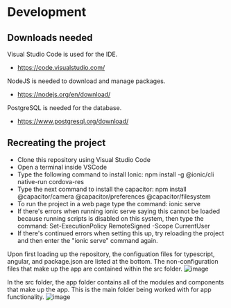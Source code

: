 # Development

## Downloads needed
Visual Studio Code is used for the IDE.
* https://code.visualstudio.com/

NodeJS is needed to download and manage packages.
* https://nodejs.org/en/download/

PostgreSQL is needed for the database.
* https://www.postgresql.org/download/

## Recreating the project
* Clone this repository using Visual Studio Code
* Open a terminal inside VSCode
* Type the following command to install Ionic: npm install -g @ionic/cli native-run cordova-res
* Type the next command to install the capacitor: npm install @capacitor/camera @capacitor/preferences @capacitor/filesystem
* To run the project in a web page type the command: ionic serve
* If there's errors when running ionic serve saying this cannot be loaded because running scripts is disabled on this system, then type the command: Set-ExecutionPolicy RemoteSigned -Scope CurrentUser
* If there's continued errors when setting this up, try reloading the project and then enter the "ionic serve" command again.

Upon first loading up the repository, the configuation files for typescript, angular, and package.json are listed at the bottom. The non-configuration files that make up the app are contained within the src folder.
![image](https://user-images.githubusercontent.com/77819572/198145701-1935e520-7578-4d9c-9de7-4a3d276123a4.png)

In the src folder, the app folder contains all of the modules and components that make up the app. This is the main folder being worked with for app functionality.
![image](https://user-images.githubusercontent.com/77819572/198146683-b32b47a8-4a8f-4d1d-a198-75f891fc4d23.png)
